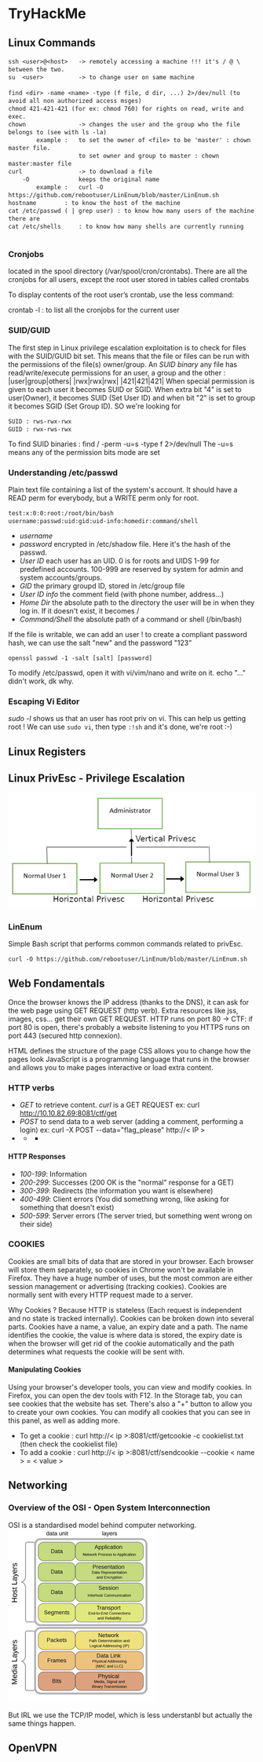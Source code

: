 # TryHackMe

## Linux Commands
```
ssh <user>@<host>	-> remotely accessing a machine !!! it's / @ \ between the two.
su	<user>			-> to change user on same machine

find <dir> -name <name> -type (f file, d dir, ...) 2>/dev/null (to avoid all non authorized access msges)
chmod 421-421-421 (for ex: chmod 760) for rights on read, write and exec.
chown 				-> changes the user and the group who the file belongs to (see with ls -la)
		example :	to set the owner of <file> to be 'master' : chown master file.
					to set owner and group to master : chown master:master file
curl				-> to download a file
	-O				keeps the original name
		example :	curl -O https://github.com/rebootuser/LinEnum/blob/master/LinEnum.sh
hostname		: to know the host of the machine
cat /etc/passwd ( | grep user) : to know how many users of the machine there are
cat /etc/shells		: to know how many shells are currently running


```
### Cronjobs

located in the spool directory (/var/spool/cron/crontabs). There are all the cronjobs for all users, except the root user 
stored in tables called crontabs

To display contents of the root user’s crontab, use the less command:

crontab -l		:	to list all the cronjobs for the current user

### SUID/GUID

The first step in Linux privilege escalation exploitation is to check for files with the SUID/GUID bit set. This means that the file or files can be run with the permissions of the file(s) owner/group.
An *SUID binary* any file has read/write/execute permissions for an user, a group and the other :
|user|group|others|
|rwx|rwx|rwx|
|421|421|421|
When special permission is given to each user it becomes SUID or SGID. When extra bit "4" is set to user(Owner), it becomes SUID (Set User ID) and when bit "2" is set to group it becomes SGID (Set Group ID).
SO we're looking for
```
SUID : rws-rwx-rwx
GUID : rwx-rws-rwx
```
To find SUID binaries : find / -perm -u=s -type f 2\>/dev/null
The  -u=s means any of the permission bits mode are set

### Understanding /etc/passwd

Plain text file containing a list of the system's account. It should have a READ perm for everybody, but a WRITE perm only for root.
```
test:x:0:0:root:/root/bin/bash
username:passwd:uid:gid:uid-info:homedir:command/shell
```
- *username*
- *password* encrypted in /etc/shadow file. Here it's the hash of the passwd.
- *User ID* each user has an UID. 0 is for roots and UIDS 1-99 for predefined accounts. 100-999 are reserved by system for admin and system accounts/groups.
- *GID* the primary groupd ID, stored in /etc/group file
- *User ID info* the comment field (with phone number, address...)
- *Home Dir* the absolute path to the directory the user will be in when they log in. If it doesn't exist, it becomes /
- *Command/Shell* the absolute path of a command or shell (/bin/bash)

If the file is writable, we can add an user ! to create a compliant password hash, we can use the salt "new" and the password "123"
```
openssl passwd -1 -salt [salt] [password]
```
To modify /etc/passwd, open it with vi/vim/nano and write on it. echo "..." didn't work, dk why.

### Escaping Vi Editor

*sudo -l* shows us that an user has root priv on vi. This can help us getting root !
We can use ```sudo vi```, then type ```:!sh``` and it's done, we're root :-)
## Linux Registers

## Linux PrivEsc - Privilege Escalation
![privEsc Tree](https://github.com/oghobhainn/TryHackMe/blob/main/images/privEscTree.png)
### LinEnum
Simple Bash script that performs common commands related to privEsc.
```
curl -O https://github.com/rebootuser/LinEnum/blob/master/LinEnum.sh
```


## Web Fondamentals

Once the browser knows the IP address (thanks to the DNS), it can ask for the web page using GET REQUEST (http verb). Extra resources like jss, images, css... get their own GET REQUEST.
HTTP runs on port 80 -> CTF: if port 80 is open, there's probably a website listening to you
HTTPS runs on port 443 (secured http connexion).

HTML defines the structure of the page
CSS allows you to change how the pages look
JavaScript is a programming language that runs in the browser and allows you to make pages interactive or load extra content.

### HTTP verbs

- *GET* to retrieve content. *curl* is a GET REQUEST		ex: curl http://10.10.82.69:8081/ctf/get
- *POST* to send data to a web server (adding a comment, performing a login)	ex: curl -X POST --data="flag_please" http://< IP >
- * *

#### HTTP Responses
- *100-199*: Information
- *200-299*: Successes (200 OK is the "normal" response for a GET)
- *300-399*: Redirects (the information you want is elsewhere)
- *400-499*: Client errors (You did something wrong, like asking for something that doesn't exist)
- *500-599*: Server errors (The server tried, but something went wrong on their side)

### COOKIES
Cookies are small bits of data that are stored in your browser. Each browser will store them separately, so cookies in Chrome won't be available in Firefox. They have a huge number of uses, but the most common are either session management or advertising (tracking cookies). Cookies are normally sent with every HTTP request made to a server.

Why Cookies ? Because HTTP is stateless (Each request is independent and no state is tracked internally).
Cookies can be broken down into several parts. Cookies have a name, a value, an expiry date and a path. The name identifies the cookie, the value is where data is stored, the expiry date is when the browser will get rid of the cookie automatically and the path determines what requests the cookie will be sent with.

#### Manipulating Cookies

Using your browser's developer tools, you can view and modify cookies. In Firefox, you can open the dev tools with F12. In the Storage tab, you can see cookies that the website has set. There's also a "+" button to allow you to create your own cookies. You can modify all cookies that you can see in this panel, as well as adding more.
- To get a cookie : curl http://< ip >:8081/ctf/getcookie -c cookielist.txt	(then check the cookielist file)
- To add a cookie : curl http://< ip >:8081/ctf/sendcookie --cookie < name > = < value >

## Networking

### Overview of the OSI - Open System Interconnection
OSI is a standardised model behind computer networking.
![OSI Model](https://github.com/oghobhainn/TryHackMe/blob/main/images/OSI_model.png)

But IRL we use the TCP/IP model, which is less understanbl but actually the same things happen.



## OpenVPN
